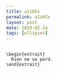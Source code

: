 ```yaml
---
title: aIiHIx
permalink: aIiHIx
layout: post
date: 2019-02-24
tags: [ellipses]
---
```


```latex\newenvironment{extrait}{\og }{\fg{}}

\begin{extrait}
  Rien ne se perd.
\end{extrait}
```